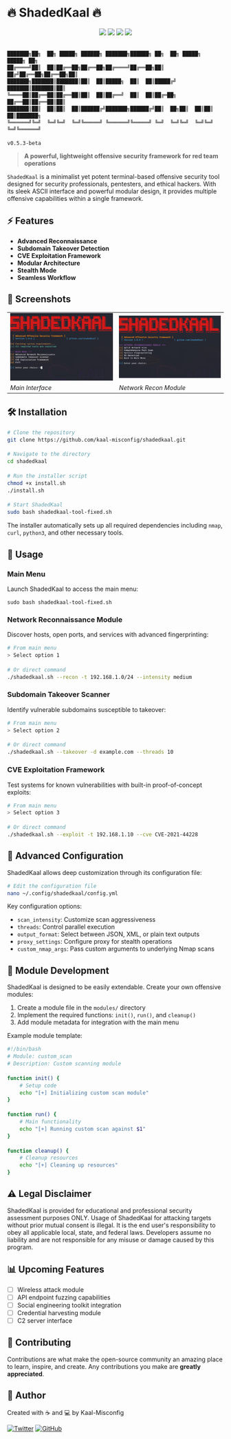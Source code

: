 # 🔥 ShadedKaal 🔥

<div align="center">
  <img src="https://img.shields.io/badge/OFFENSIVE-SECURITY-red?style=for-the-badge"/>
  <img src="https://img.shields.io/badge/LANGUAGE-BASH-brightgreen?style=for-the-badge"/>
  <img src="https://img.shields.io/badge/VERSION-0.5.3-blue?style=for-the-badge"/>
  <img src="https://img.shields.io/badge/LICENSE-GPL--3.0-orange?style=for-the-badge"/>
  <br><br>
</div>

```
███████╗██╗  ██╗ █████╗ ██████╗ ███████╗██████╗ ██╗  ██╗ █████╗  █████╗ ██╗     
██╔════╝██║  ██║██╔══██╗██╔══██╗██╔════╝██╔══██╗██║ ██╔╝██╔══██╗██╔══██╗██║     
███████╗███████║███████║██║  ██║█████╗  ██║  ██║█████╔╝ ███████║███████║██║     
╚════██║██╔══██║██╔══██║██║  ██║██╔══╝  ██║  ██║██╔═██╗ ██╔══██║██╔══██║██║     
███████║██║  ██║██║  ██║██████╔╝███████╗██████╔╝██║  ██╗██║  ██║██║  ██║███████╗
╚══════╝╚═╝  ╚═╝╚═╝  ╚═╝╚═════╝ ╚══════╝╚═════╝ ╚═╝  ╚═╝╚═╝  ╚═╝╚═╝  ╚═╝╚══════╝
                                                                       v0.5.3-beta
```

> **A powerful, lightweight offensive security framework for red team operations**

`ShadedKaal` is a minimalist yet potent terminal-based offensive security tool designed for security professionals, pentesters, and ethical hackers. With its sleek ASCII interface and powerful modular design, it provides multiple offensive capabilities within a single framework.

## ⚡ Features

- **Advanced Reconnaissance**
- **Subdomain Takeover Detection**
- **CVE Exploitation Framework**
- **Modular Architecture**
- **Stealth Mode**
- **Seamless Workflow**

## 📸 Screenshots

<div align="center">
  <table>
    <tr>
      <td><img src="https://github.com/Kaal-Misconfig/ShadedKaal/blob/main/Screenshot%202025-05-09%20180250.png?raw=true" alt="ShadedKaal Main Menu"/></td>
      <td><img src="https://github.com/Kaal-Misconfig/ShadedKaal/blob/main/Screenshot%202025-05-09%20180310.png?raw=true" alt="Network Recon Module"/></td>
    </tr>
    <tr>
      <td><em>Main Interface</em></td>
      <td><em>Network Recon Module</em></td>
    </tr>
  </table>
</div>

## 🛠️ Installation

```bash
# Clone the repository
git clone https://github.com/kaal-misconfig/shadedkaal.git

# Navigate to the directory
cd shadedkaal

# Run the installer script
chmod +x install.sh
./install.sh

# Start ShadedKaal
sudo bash shadedkaal-tool-fixed.sh
```

The installer automatically sets up all required dependencies including `nmap`, `curl`, `python3`, and other necessary tools.

## 🚀 Usage

### Main Menu
Launch ShadedKaal to access the main menu:

```
sudo bash shadedkaal-tool-fixed.sh
```

### Network Reconnaissance Module
Discover hosts, open ports, and services with advanced fingerprinting:

```bash
# From main menu
> Select option 1

# Or direct command
./shadedkaal.sh --recon -t 192.168.1.0/24 --intensity medium
```

### Subdomain Takeover Scanner
Identify vulnerable subdomains susceptible to takeover:

```bash
# From main menu
> Select option 2

# Or direct command
./shadedkaal.sh --takeover -d example.com --threads 10
```

### CVE Exploitation Framework
Test systems for known vulnerabilities with built-in proof-of-concept exploits:

```bash
# From main menu
> Select option 3

# Or direct command
./shadedkaal.sh --exploit -t 192.168.1.10 --cve CVE-2021-44228
```

## 🔧 Advanced Configuration

ShadedKaal allows deep customization through its configuration file:

```bash
# Edit the configuration file
nano ~/.config/shadedkaal/config.yml
```

Key configuration options:
- `scan_intensity`: Customize scan aggressiveness
- `threads`: Control parallel execution
- `output_format`: Select between JSON, XML, or plain text outputs
- `proxy_settings`: Configure proxy for stealth operations
- `custom_nmap_args`: Pass custom arguments to underlying Nmap scans

## 📝 Module Development

ShadedKaal is designed to be easily extendable. Create your own offensive modules:

1. Create a module file in the `modules/` directory
2. Implement the required functions: `init()`, `run()`, and `cleanup()`
3. Add module metadata for integration with the main menu

Example module template:
```bash
#!/bin/bash
# Module: custom_scan
# Description: Custom scanning module

function init() {
    # Setup code
    echo "[+] Initializing custom scan module"
}

function run() {
    # Main functionality
    echo "[+] Running custom scan against $1"
}

function cleanup() {
    # Cleanup resources
    echo "[+] Cleaning up resources"
}

```

## ⚠️ Legal Disclaimer

ShadedKaal is provided for educational and professional security assessment purposes ONLY. Usage of ShadedKaal for attacking targets without prior mutual consent is illegal. It is the end user's responsibility to obey all applicable local, state, and federal laws. Developers assume no liability and are not responsible for any misuse or damage caused by this program.

## 📊 Upcoming Features

- [ ] Wireless attack module
- [ ] API endpoint fuzzing capabilities
- [ ] Social engineering toolkit integration
- [ ] Credential harvesting module
- [ ] C2 server interface

## 🤝 Contributing

Contributions are what make the open-source community an amazing place to learn, inspire, and create. Any contributions you make are **greatly appreciated**.

## 🌟 Author

Created with ☕ and 💻 by Kaal-Misconfig

[![Twitter](https://img.shields.io/badge/-Twitter-1DA1F2?style=flat-square&logo=twitter&logoColor=white)](https://x.com/kaalmisconfig)
[![GitHub](https://img.shields.io/badge/-GitHub-181717?style=flat-square&logo=github&logoColor=white)](https://github.com/kaal-misconfig)
